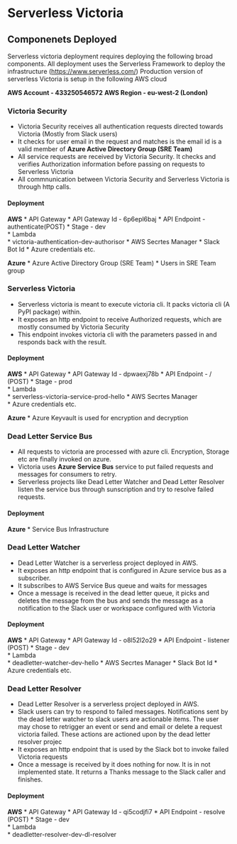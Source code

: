 # Serverless Victoria

## Componenets Deployed

Serverless victoria deployment requires deploying the following broad components.
All deployment uses the Serverless Framework to deploy the infrastructure (https://www.serverless.com/)
Production version of serverless Victoria is setup in the following AWS cloud

**AWS Account - 433250546572**
**AWS Region - eu-west-2 (London)**

### Victoria Security

* Victoria Security receives all authentication requests directed towards Victoria (Mostly from Slack users) 
* It checks for user email in the request and matches is the email id is a valid member of **Azure Active Directory Group (SRE Team)**
* All service requests are received by Victoria Security. It checks and verifies Authorization information before passing on requests to Serverless Victoria
* All commnunication between Victoria Security and Serverless Victoria is through http calls.

#### Deployment

**AWS**
    * API Gateway
        * API Gateway Id - 6p6epl6baj
        * API Endpoint - authenticate(POST)
        * Stage - dev        
    * Lambda    
        * victoria-authentication-dev-authorisor
    * AWS Secrtes Manager
        * Slack Bot Id
        * Azure credentials etc.

**Azure**
    * Azure Active Directory Group (SRE Team)
    * Users in SRE Team group


### Serverless Victoria

* Serverless victoria is meant to execute victoria cli. It packs victoria cli (A PyPI package) within.
* It exposes an http endpoint to receive Authorized requests, which are mostly consumed by Victoria Security
* This endpoint invokes victoria cli with the parameters passed in and responds back with the result. 

#### Deployment

**AWS**
    * API Gateway
        * API Gateway Id - dpwaexj78b
        * API Endpoint - / (POST)
        * Stage - prod        
    * Lambda    
        * serverless-victoria-service-prod-hello
    * AWS Secrtes Manager        
        * Azure credentials etc.

**Azure**
    * Azure Keyvault is used for encryption and decryption    

### Dead Letter Service Bus

* All requests to victoria are processed with azure cli. Encryption, Storage etc are finally invoked on azure.
* Victoria uses **Azure Service Bus** service to put failed requests and messages for consumers to retry.
* Serverless projects like Dead Letter Watcher and Dead Letter Resolver listen the service bus through sunscription and try to resolve failed requests.

#### Deployment

**Azure**
    * Service Bus Infrastructure

### Dead Letter Watcher

* Dead Letter Watcher is a serverless project deployed in AWS.
* It exposes an http endpoint that is configured in Azure service bus as a subscriber.
* It subscribes to AWS Service Bus queue and waits for messages
* Once a message is received in the dead letter queue, it picks and deletes the message from the bus and sends the message as a notification to the Slack user or workspace configured with Victoria 

#### Deployment

**AWS** 
    * API Gateway
        * API Gateway Id - o8l52l2o29
        * API Endpoint - listener (POST)
        * Stage - dev        
    * Lambda    
        * deadletter-watcher-dev-hello 
    * AWS Secrtes Manager
        * Slack Bot Id
        * Azure credentials etc.

### Dead Letter Resolver

* Dead Letter Resolver is a serverless project deployed in AWS.
* Slack users can try to respond to failed messages. Notifications sent by the dead letter watcher to slack users are actionable items. The user may chose to retrigger an event or send and email or delete a request victoria failed. These actions are actioned upon by the dead letter resolver projec
* It exposes an http endpoint that is used by the Slack bot to invoke failed Victoria requests
* Once a message is received by it does nothing for now. It is in not implemented state. It returns a Thanks message to the Slack caller and finishes.

#### Deployment

**AWS** 
    * API Gateway
        * API Gateway Id - qi5codjfi7
        * API Endpoint - resolve (POST)
        * Stage - dev        
    * Lambda    
        * deadletter-resolver-dev-dl-resolver        